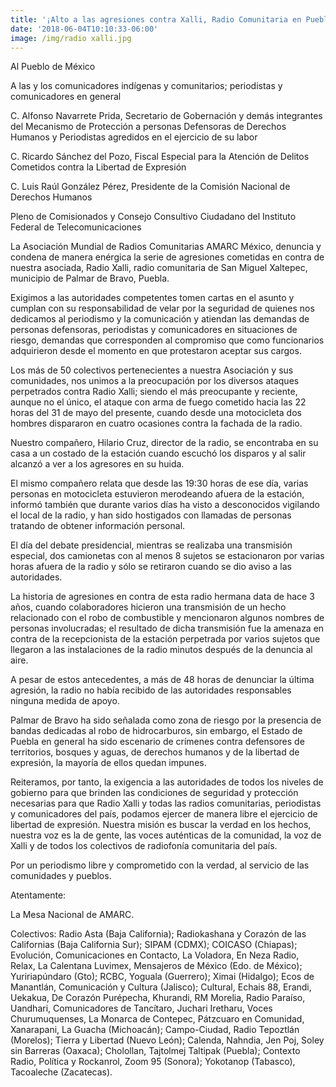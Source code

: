 ```yaml
---
title: '¡Alto a las agresiones contra Xalli, Radio Comunitaria en Puebla!'
date: '2018-06-04T10:10:33-06:00'
image: /img/radio xalli.jpg
---
```

Al Pueblo de México

A las y los comunicadores indígenas y comunitarios; periodistas y comunicadores en general

C. Alfonso Navarrete Prida, Secretario de Gobernación y demás integrantes del Mecanismo de Protección a personas Defensoras de Derechos Humanos y Periodistas agredidos en el ejercicio de su labor

C. Ricardo Sánchez del Pozo, Fiscal Especial para la Atención de Delitos Cometidos contra la Libertad de Expresión

C. Luis Raúl González Pérez, Presidente de la Comisión Nacional de Derechos Humanos

Pleno de Comisionados y Consejo Consultivo Ciudadano del Instituto Federal de Telecomunicaciones

La Asociación Mundial de Radios Comunitarias AMARC México, denuncia y condena de manera enérgica la serie de agresiones cometidas en contra de nuestra asociada, Radio Xalli, radio comunitaria de San Miguel Xaltepec, municipio de Palmar de Bravo, Puebla.

Exigimos a las autoridades competentes tomen cartas en el asunto y cumplan con su responsabilidad de velar por la seguridad de quienes nos dedicamos al periodismo y la comunicación y atiendan las demandas de personas defensoras, periodistas y comunicadores en situaciones de riesgo, demandas que corresponden al compromiso que como funcionarios adquirieron desde el momento en que protestaron aceptar sus cargos.

Los más de 50 colectivos pertenecientes a nuestra Asociación y sus comunidades, nos unimos a la preocupación por los diversos ataques perpetrados contra Radio Xalli; siendo el más preocupante y reciente, aunque no el único, el ataque con arma de fuego cometido hacia las 22 horas del 31 de mayo del presente, cuando desde una motocicleta dos hombres dispararon en cuatro ocasiones contra la fachada de la radio.

Nuestro compañero, Hilario Cruz, director de la radio, se encontraba en su casa a un costado de la estación cuando escuchó los disparos y al salir alcanzó a ver a los agresores en su huida.

El mismo compañero relata que desde las 19:30 horas de ese día, varias personas en motocicleta estuvieron merodeando afuera de la estación, informó también que durante varios días ha visto a desconocidos vigilando el local de la radio, y han sido hostigados con llamadas de personas tratando de obtener información personal. 

El día del debate presidencial, mientras se realizaba una transmisión especial, dos camionetas con al menos 8 sujetos se estacionaron por varias horas afuera de la radio y sólo se retiraron cuando se dio aviso a las autoridades.

La historia de agresiones en contra de esta radio hermana data de hace 3 años, cuando colaboradores hicieron una transmisión de un hecho relacionado con el robo de combustible y mencionaron algunos nombres de personas involucradas; el resultado de dicha transmisión fue la amenaza en contra de la recepcionista de la estación perpetrada por varios sujetos que llegaron a las instalaciones de la radio minutos después de la denuncia al aire.

A pesar de estos antecedentes, a más de 48 horas de denunciar la última agresión, la radio no había recibido de las autoridades responsables ninguna medida de apoyo.

Palmar de Bravo ha sido señalada como zona de riesgo por la presencia de bandas dedicadas al robo de hidrocarburos, sin embargo, el Estado de Puebla en general ha sido escenario de crímenes contra defensores de territorios, bosques y aguas, de derechos humanos y de la libertad de expresión, la mayoría de ellos quedan impunes.

Reiteramos, por tanto, la exigencia a las autoridades de todos los niveles de gobierno para que brinden las condiciones de seguridad y protección necesarias para que Radio Xalli y todas las radios comunitarias, periodistas y comunicadores del país, podamos ejercer de manera libre el ejercicio de libertad de expresión. Nuestra misión es buscar la verdad en los hechos, nuestra voz es la de gente, las voces auténticas de la comunidad, la voz de Xalli y de todos los colectivos de radiofonía comunitaria del país.

Por un periodismo libre y comprometido con la verdad, al servicio de las comunidades y pueblos.

Atentamente: 

La Mesa Nacional de AMARC.

Colectivos: Radio Asta (Baja California); Radiokashana y Corazón de las Californias (Baja California Sur); SIPAM (CDMX); COICASO (Chiapas); Evolución, Comunicaciones en Contacto, La Voladora, En Neza Radio, Relax, La Calentana Luvimex, Mensajeros de México (Edo. de México); Yuririapúndaro (Gto); RCBC, Yoguala (Guerrero); Ximai (Hidalgo); Ecos de Manantlán, Comunicación y Cultura (Jalisco); Cultural, Echais 88, Erandi, Uekakua, De Corazón Purépecha, Khurandi, RM Morelia, Radio Paraíso, Uandhari, Comunicadores de Tancítaro, Juchari Iretharu, Voces Churumuquenses, La Monarca de Contepec, Pátzcuaro en Comunidad, Xanarapani, La Guacha (Michoacán); Campo-Ciudad, Radio Tepoztlán (Morelos); Tierra y Libertad (Nuevo León); Calenda, Nahndia, Jen Poj, Soley sin Barreras (Oaxaca); Cholollan, Tajtolmej Taltipak (Puebla); Contexto Radio, Política y Rockanrol, Zoom 95 (Sonora); Yokotanop (Tabasco), Tacoaleche (Zacatecas).
